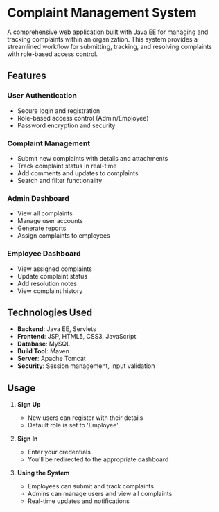 # Complaint Management System

A comprehensive web application built with Java EE for managing and tracking complaints within an organization. This system provides a streamlined workflow for submitting, tracking, and resolving complaints with role-based access control.

## Features

### User Authentication
- Secure login and registration
- Role-based access control (Admin/Employee)
- Password encryption and security

### Complaint Management
- Submit new complaints with details and attachments
- Track complaint status in real-time
- Add comments and updates to complaints
- Search and filter functionality

### Admin Dashboard
- View all complaints
- Manage user accounts
- Generate reports
- Assign complaints to employees

### Employee Dashboard
- View assigned complaints
- Update complaint status
- Add resolution notes
- View complaint history

## Technologies Used

- **Backend**: Java EE, Servlets
- **Frontend**: JSP, HTML5, CSS3, JavaScript
- **Database**: MySQL
- **Build Tool**: Maven
- **Server**: Apache Tomcat
- **Security**: Session management, Input validation

## Usage

1. **Sign Up**
   - New users can register with their details
   - Default role is set to 'Employee'

2. **Sign In**
   - Enter your credentials
   - You'll be redirected to the appropriate dashboard

3. **Using the System**
   - Employees can submit and track complaints
   - Admins can manage users and view all complaints
   - Real-time updates and notifications
